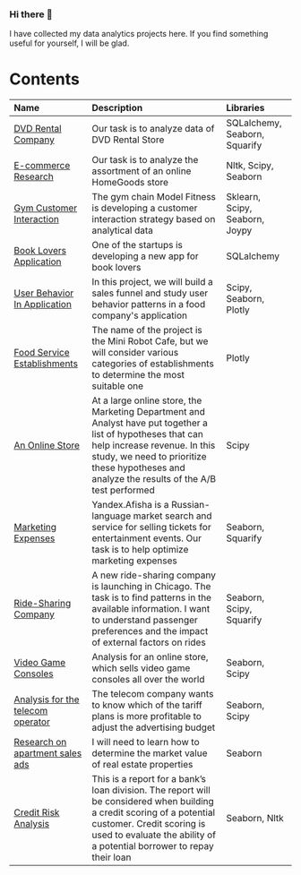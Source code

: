 ### Hi there 👋

I have collected my data analytics projects here. 
If you find something useful for yourself, I will be glad.

# Contents

| Name | Description | Libraries |
| :-------------------- | :--------------------- |:---------------------------|
| [DVD Rental Company](https://nbviewer.jupyter.org/github/comprehending/DVD-rental-service/blob/2843e30ddb88ff022bbc993bd5e85c0f1db7647b/DVD%20Rental%20Company.ipynb) |  Our task is to analyze data of DVD Rental Store | SQLalchemy, Seaborn, Squarify |
| [E-commerce Research](https://nbviewer.jupyter.org/github/comprehending/EcommerceResearch/blob/c3bbaea21649aeaba9d09af87b8592f4faa3882e/E-commerce%20research.ipynb) |  Our task is to analyze the assortment of an online HomeGoods store | Nltk, Scipy, Seaborn |
| [Gym Customer Interaction](https://nbviewer.jupyter.org/github/comprehending/GymCustomerInteraction/blob/46a84176adad0483d1f8ee150b9de82ba585daf2/The%20gym%20is%20developing%20a%20customer%20interaction%20strategy.ipynb) |  The gym chain Model Fitness is developing a customer interaction strategy based on analytical data | Sklearn, Scipy, Seaborn, Joypy |
| [Book Lovers Application](https://nbviewer.jupyter.org/github/comprehending/BookLoversApplication/blob/770d4e1ccc18148dcb79f3b6ff3eae92974b6341/The%20application%20for%20book%20lovers.ipynb) |  One of the startups is developing a new app for book lovers | SQLalchemy |
| [User Behavior In Application](https://nbviewer.jupyter.org/github/comprehending/UserBehaviorInApplication/blob/edd8c38ed50a86611f51ce11e087d42cd7befda1/User%20behavior%20in%20a%20food%20company%20application.ipynb) |  In this project, we will build a sales funnel and study user behavior patterns in a food company's application | Scipy, Seaborn, Plotly |
| [Food Service Establishments](https://nbviewer.jupyter.org/github/comprehending/FoodServiceEstablishments/blob/f2bd4caf3356909f60868aaf6912c3cc734108e3/Analysis%20of%20Los%20Angeles%20CA%20food%20service%20establishments.ipynb) |  The name of the project is the Mini Robot Cafe, but we will consider various categories of establishments to determine the most suitable one | Plotly |
| [An Online Store](https://nbviewer.jupyter.org/github/comprehending/AnOnlineStore/blob/7a130c2dfcc935c8c10760844121e7eb499b9b21/AB%20test%20performed%20in%20a%20large%20online%20store.ipynb) | At a large online store, the Marketing Department and Analyst have put together a list of hypotheses that can help increase revenue. In this study, we need to prioritize these hypotheses and analyze the results of the A/B test performed | Scipy |
| [Marketing Expenses](https://nbviewer.jupyter.org/github/comprehending/MarketingExpenses/blob/2f9e3d0644b343d50fffabf13f6e55209a34857e/Yandex.Afisha%20marketing%20expenses.ipynb) | Yandex.Afisha is a Russian-language market search and service for selling tickets for entertainment events. Our task is to help optimize marketing expenses | Seaborn, Squarify |
| [Ride-Sharing Company](https://nbviewer.jupyter.org/github/comprehending/ARideSharingCompany/blob/3be47b8800c9fa642c0e101a769ea410f1051ebe/Research%20for%20ride-sharing%20company.ipynb) | A new ride-sharing company is launching in Chicago. The task is to find patterns in the available information. I want to understand passenger preferences and the impact of external factors on rides | Seaborn, Scipy, Squarify |
| [Video Game Consoles](https://nbviewer.jupyter.org/github/comprehending/VideoGameConsoles/blob/d2a38840cef121d78700fa7e7ab4070ac71e6fcd/Sells%20video%20game%20consoles%20all%20over%20the%20world.ipynb) | Analysis for an online store, which sells video game consoles all over the world | Seaborn, Scipy |
| [Analysis for the telecom operator](https://nbviewer.jupyter.org/github/comprehending/ComparisonOfTariffPlans/blob/b2d3f8e286349fca24ce2bce941e35890d92df3c/Analysis%20for%20the%20telecom%20operator.ipynb) | The telecom company wants to know which of the tariff plans is more profitable to adjust the advertising budget | Seaborn, Scipy |
| [Research on apartment sales ads](https://nbviewer.jupyter.org/github/comprehending/ApartmentSalesAds/blob/7a16e2a286e60ae4e57a3ecac9d3a70c27ecca52/Research%20on%20apartment%20sales%20ads.ipynb) | I will need to learn how to determine the market value of real estate properties | Seaborn |
| [Credit Risk Analysis](https://nbviewer.jupyter.org/github/comprehending/CreditRiskAnalysis/blob/4d5370da74c60e42a0bf909c04cce01d82827839/Analyzing%20borrowers%20risk%20of%20defaulting.ipynb) | This is a report for a bank’s loan division. The report will be considered when building a credit scoring of a potential customer. Credit scoring is used to evaluate the ability of a potential borrower to repay their loan | Seaborn, Nltk |
